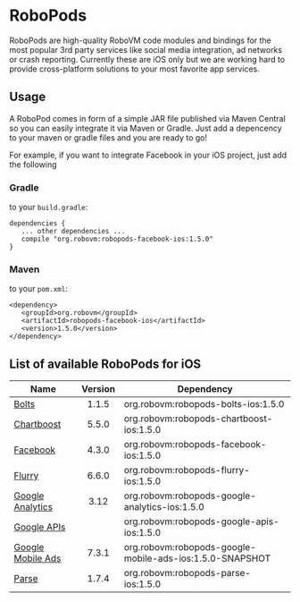 # RoboPods

RoboPods are high-quality RoboVM code modules and bindings for the most popular 3rd party services 
like social media integration, ad networks or crash reporting. 
Currently these are iOS only but we are working hard to provide cross-platform solutions 
to your most favorite app services.

## Usage

A RoboPod comes in form of a simple JAR file published via Maven Central so you can easily 
integrate it via Maven or Gradle.
Just add a depencency to your maven or gradle files and you are ready to go!

For example, if you want to integrate Facebook in your iOS project, just add the following

### Gradle

to your `build.gradle`:

```
dependencies {
   ... other dependencies ...
   compile "org.robovm:robopods-facebook-ios:1.5.0"
}
```

### Maven

to your `pom.xml`:

```
<dependency>
   <groupId>org.robovm</groupId>
   <artifactId>robopods-facebook-ios</artifactId>
   <version>1.5.0</version>
</dependency>
```

## List of available RoboPods for iOS

|                  Name                   | Version | Dependency                                      |
|-----------------------------------------|:-------:|-------------------------------------------------|
| [Bolts](bolts/)                         | 1.1.5   | org.robovm:robopods-bolts-ios:1.5.0             |
| [Chartboost](chartboost/)               | 5.5.0   | org.robovm:robopods-chartboost-ios:1.5.0        |
| [Facebook](facebook/)                   | 4.3.0   | org.robovm:robopods-facebook-ios:1.5.0          |
| [Flurry](flurry/)                       | 6.6.0   | org.robovm:robopods-flurry-ios:1.5.0            |
| [Google Analytics](google-analytics/)   | 3.12    | org.robovm:robopods-google-analytics-ios:1.5.0  |
| [Google APIs](google-apis/)             |         | org.robovm:robopods-google-apis-ios:1.5.0       |
| [Google Mobile Ads](google-mobile-ads/) | 7.3.1   | org.robovm:robopods-google-mobile-ads-ios:1.5.0-SNAPSHOT |
| [Parse](parse/)                         | 1.7.4   | org.robovm:robopods-parse-ios:1.5.0             |
